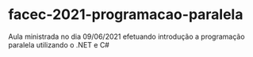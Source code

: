 # facec-2021-programacao-paralela
Aula ministrada no dia 09/06/2021 efetuando introdução a programação paralela utilizando o .NET e C#
